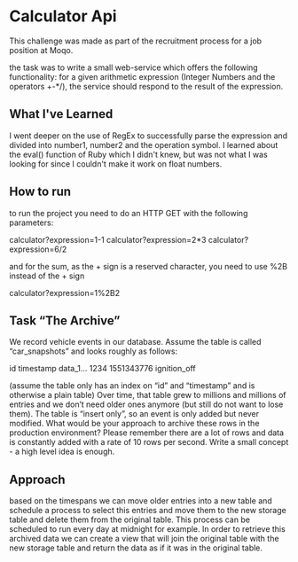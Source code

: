 # Calculator Api

This challenge was made as part of the recruitment process for a job position at Moqo.

the task was to write a small web-service which offers the following functionality: for a given arithmetic
expression (Integer Numbers and the operators +-*/), the service should respond to the
result of the expression.

## What I've Learned

I went deeper on the use of RegEx to successfully parse the expression and divided into number1, number2 and the operation symbol. I learned about the eval() function of Ruby which I didn't knew, but was not what I was looking for since I couldn't make it work on float numbers.

## How to run

to run the project you need to do an HTTP GET with the following parameters:

calculator?expression=1-1
calculator?expression=2*3
calculator?expression=6/2

and for the sum, as the + sign is a reserved character, you need to use %2B instead of the + sign

calculator?expression=1%2B2

## Task “The Archive”

We record vehicle events in our database. Assume the table is called “car_snapshots” and
looks roughly as follows:

id timestamp data_1...
1234 1551343776 ignition_off

(assume the table only has an index on “id” and “timestamp” and is otherwise a plain table)
Over time, that table grew to millions and millions of entries and we don’t need older ones
anymore (but still do not want to lose them). The table is “insert only”, so an event is only
added but never modified.
What would be your approach to archive these rows in the production environment? Please
remember there are a lot of rows and data is constantly added with a rate of 10 rows per
second. Write a small concept - a high level idea is enough.

## Approach

based on the timespans we can move older entries into a new table and schedule a process to select this entries and move them to the new storage table and delete them from the original table. This process can be scheduled to run every day at midnight for example. In order to retrieve this archived data we can create a view that will join the original table with the new storage table and return the data as if it was in the original table.

